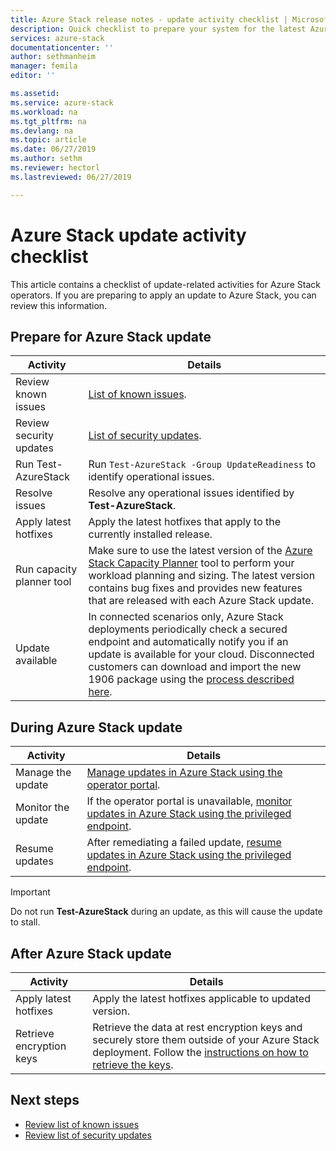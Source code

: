 ```yaml
---
title: Azure Stack release notes - update activity checklist | Microsoft Docs
description: Quick checklist to prepare your system for the latest Azure Stack update.
services: azure-stack
documentationcenter: ''
author: sethmanheim
manager: femila
editor: ''

ms.assetid:  
ms.service: azure-stack
ms.workload: na
ms.tgt_pltfrm: na
ms.devlang: na
ms.topic: article
ms.date: 06/27/2019
ms.author: sethm
ms.reviewer: hectorl
ms.lastreviewed: 06/27/2019

---
```


# Azure Stack update activity checklist

This article contains a checklist of update-related activities for Azure Stack operators. If you are preparing to apply an update to Azure Stack, you can review this information.

## Prepare for Azure Stack update

| Activity              | Details                                                                          |
|-----------------------|----------------------------------------------------------------------------------|
| Review known issues   | [List of known issues](azure-stack-release-notes-known-issues-1906.md).                |
| Review security updates | [List of security updates](azure-stack-release-notes-security-updates-1906.md).      |
| Run Test-AzureStack   | Run `Test-AzureStack -Group UpdateReadiness` to identify operational issues.      |
| Resolve issues        | Resolve any operational issues identified by **Test-AzureStack**.                |
| Apply latest hotfixes | Apply the latest hotfixes that apply to the currently installed release.         |
| Run capacity planner tool | Make sure to use the latest version of the [Azure Stack Capacity Planner](https://aka.ms/azstackcapacityplanner) tool to perform your workload planning and sizing. The latest version contains bug fixes and provides new features that are released with each Azure Stack update. |
| Update available       | In connected scenarios only, Azure Stack deployments periodically check a secured endpoint and automatically notify you if an update is available for your cloud. Disconnected customers can download and import the new 1906 package using the  [process described here](azure-stack-apply-updates.md).               |

## During Azure Stack update

| Activity              | Details                                                                          |
|-----------------------|----------------------------------------------------------------------------------|
| Manage the update         | [Manage updates in Azure Stack using the operator portal](azure-stack-updates.md). |
| Monitor the update        | If the operator portal is unavailable, [monitor updates in Azure Stack using the privileged endpoint](azure-stack-monitor-update.md). |
| Resume updates            | After remediating a failed update, [resume updates in Azure Stack using the privileged endpoint](azure-stack-monitor-update.md). |

> [!IMPORTANT]  
> Do not run **Test-AzureStack** during an update, as this will cause the update to stall.

## After Azure Stack update

| Activity              | Details                                                                          |
|-----------------------|----------------------------------------------------------------------------------|
| Apply latest hotfixes | Apply the latest hotfixes applicable to updated version.                          |
| Retrieve encryption keys | Retrieve the data at rest encryption keys and securely store them outside of your Azure Stack deployment. Follow the [instructions on how to retrieve the keys](azure-stack-security-bitlocker.md). |

## Next steps

- [Review list of known issues](azure-stack-release-notes-known-issues-1906.md)
- [Review list of security updates](azure-stack-release-notes-security-updates-1906.md)

